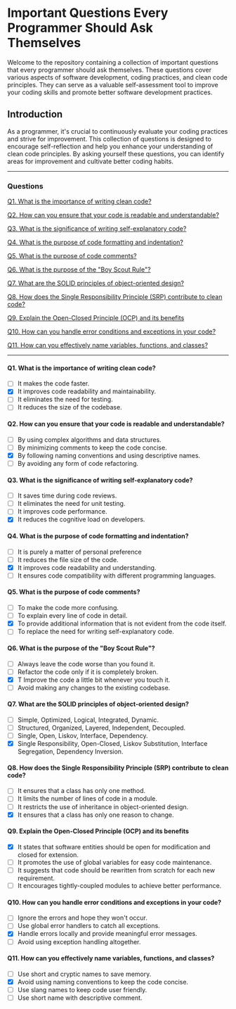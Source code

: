 # Important Questions Every Programmer Should Ask Themselves

Welcome to the repository containing a collection of important questions that every programmer should ask themselves. These questions cover various aspects of software development, coding practices, and clean code principles. They can serve as a valuable self-assessment tool to improve your coding skills and promote better software development practices.

## Introduction

As a programmer, it's crucial to continuously evaluate your coding practices and strive for improvement. This collection of questions is designed to encourage self-reflection and help you enhance your understanding of clean code principles. By asking yourself these questions, you can identify areas for improvement and cultivate better coding habits.

---

### Questions

[Q1. What is the importance of writing clean code?](#what_is_the_importance_of_writing_clean_code)

[Q2. How can you ensure that your code is readable and understandable?](#how_can_you_ensure_that_your_code_is_readable_and_understandable)

[Q3. What is the significance of writing self-explanatory code?](#what_is_the_significance_of_writing_self_explanatory_code)

[Q4. What is the purpose of code formatting and indentation?](#what_is_the_purpose_of_code_formatting_and_indentation)

[Q5. What is the purpose of code comments?](#what_is_the_purpose_of_code_comments)

[Q6. What is the purpose of the "Boy Scout Rule"?](#what_is_the_purpose_of_the_Boy_Scout_Rule)

[Q7. What are the SOLID principles of object-oriented design?](#what_are_the_solid_principles_of_object_oriented_design)

[Q8. How does the Single Responsibility Principle (SRP) contribute to clean code?](#how_does_the_single_responsibility_principle_srp_contribute_to_clean_code)

[Q9. Explain the Open-Closed Principle (OCP) and its benefits](#explain_the_open-closed_principle_ocp_and_its_benefits)

[Q10. How can you handle error conditions and exceptions in your code?](#how_can_you_handle_error_conditions_and_exceptions_in_your_code)

[Q11. How can you effectively name variables, functions, and classes?](#how_can_you_effectively_name_variables_functions_and_classes)

---

<div id="what_is_the_importance_of_writing_clean_code"  />

#### Q1. What is the importance of writing clean code?

- [ ] It makes the code faster.
- [x] It improves code readability and maintainability.
- [ ] It eliminates the need for testing.
- [ ] It reduces the size of the codebase.

<div id="how_can_you_ensure_that_your_code_is_readable_and_understandable"  />

#### Q2. How can you ensure that your code is readable and understandable?

- [ ] By using complex algorithms and data structures.
- [ ] By minimizing comments to keep the code concise.
- [x] By following naming conventions and using descriptive names.
- [ ] By avoiding any form of code refactoring.

<div id="what_is_the_significance_of_writing_self_explanatory_code"  />

#### Q3. What is the significance of writing self-explanatory code?

- [ ] It saves time during code reviews.
- [ ] It eliminates the need for unit testing.
- [ ] It improves code performance.
- [x] It reduces the cognitive load on developers.

<div id="what_is_the_purpose_of_code_formatting_and_indentation"  />

#### Q4. What is the purpose of code formatting and indentation?

- [ ] It is purely a matter of personal preference
- [ ] It reduces the file size of the code.
- [x] It improves code readability and understanding.
- [ ] It ensures code compatibility with different programming languages.

<div id="what_is_the_purpose_of_code_comments"  />

#### Q5. What is the purpose of code comments?

- [ ] To make the code more confusing.
- [ ] To explain every line of code in detail.
- [x] To provide additional information that is not evident from the code itself.
- [ ] To replace the need for writing self-explanatory code.

<div id="what_is_the_purpose_of_the_Boy_Scout_Rule"  />

#### Q6. What is the purpose of the "Boy Scout Rule"?

- [ ] Always leave the code worse than you found it.
- [ ] Refactor the code only if it is completely broken.
- [x] T Improve the code a little bit whenever you touch it.
- [ ] Avoid making any changes to the existing codebase.

<div id="what_are_the_solid_principles_of_object_oriented_design"  />

#### Q7. What are the SOLID principles of object-oriented design?

- [ ] Simple, Optimized, Logical, Integrated, Dynamic.
- [ ] Structured, Organized, Layered, Independent, Decoupled.
- [ ] Single, Open, Liskov, Interface, Dependency.
- [x] Single Responsibility, Open-Closed, Liskov Substitution, Interface Segregation, Dependency Inversion.

<div id="how_does_the_single_responsibility_principle_srp_contribute_to_clean_code"  />

#### Q8. How does the Single Responsibility Principle (SRP) contribute to clean code?

- [ ] It ensures that a class has only one method.
- [ ] It limits the number of lines of code in a module.
- [ ] It restricts the use of inheritance in object-oriented design.
- [x] It ensures that a class has only one reason to change.

<div id="explain_the_open-closed_principle_ocp_and_its_benefits"  />

#### Q9. Explain the Open-Closed Principle (OCP) and its benefits

- [x] It states that software entities should be open for modification and closed for extension.
- [ ] It promotes the use of global variables for easy code maintenance.
- [ ] It suggests that code should be rewritten from scratch for each new requirement.
- [ ] It encourages tightly-coupled modules to achieve better performance.

<div id="how_can_you_handle_error_conditions_and_exceptions_in_your_code"  />

#### Q10. How can you handle error conditions and exceptions in your code?

- [ ] Ignore the errors and hope they won't occur.
- [ ] Use global error handlers to catch all exceptions.
- [x] Handle errors locally and provide meaningful error messages.
- [ ] Avoid using exception handling altogether.

<div id="how_can_you_effectively_name_variables_functions_and_classes"  />

#### Q11. How can you effectively name variables, functions, and classes?

- [ ] Use short and cryptic names to save memory.
- [x] Avoid using naming conventions to keep the code concise.
- [ ] Use slang names to keep code user friendly.
- [ ] Use short name with descriptive comment.
